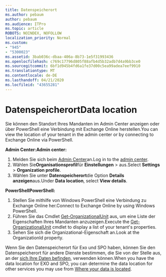 ```yaml
---
title: Datenspeicherort
ms.author: pebaum
author: pebaum
ms.audience: ITPro
ms.topic: article
ROBOTS: NOINDEX, NOFOLLOW
localization_priority: Normal
ms.custom:
- "945"
- "5300023"
ms.assetid: 3bab036c-dbaa-406a-8b73-1e5f31993436
ms.openlocfilehash: c769c17796d805f88afb4d5b32adb7d4a9bb3ce0
ms.sourcegitcommit: 6bf1d945b4fd6a1fe37d00c5ea99adea7eef9910
ms.translationtype: MT
ms.contentlocale: de-DE
ms.lasthandoff: 04/21/2020
ms.locfileid: "43655281"
---
```

# <a name="data-location"></a><span data-ttu-id="ef212-102">Datenspeicherort</span><span class="sxs-lookup"><span data-stu-id="ef212-102">Data location</span></span>

<span data-ttu-id="ef212-103">Sie können den Standort Ihres Mandanten im Admin Center anzeigen oder über PowerShell eine Verbindung mit Exchange Online herstellen.</span><span class="sxs-lookup"><span data-stu-id="ef212-103">You can view the location of your tenant in the admin center or by connecting to Exchange Online via PowerShell.</span></span>


<span data-ttu-id="ef212-104">**Admin Center:**</span><span class="sxs-lookup"><span data-stu-id="ef212-104">**Admin center:**</span></span>
1. <span data-ttu-id="ef212-105">Melden Sie sich beim [Admin Center](https://admin.microsoft.com/Adminportal/Home)an.</span><span class="sxs-lookup"><span data-stu-id="ef212-105">Log in to the [admin center](https://admin.microsoft.com/Adminportal/Home).</span></span>
2. <span data-ttu-id="ef212-106">Wählen Sie**Organisationsprofil**für **Einstellungen** > aus.</span><span class="sxs-lookup"><span data-stu-id="ef212-106">Select **Settings** > **Organization profile**.</span></span>
3. <span data-ttu-id="ef212-107">Wählen Sie unter **Datenspeicherort**die Option **Details anzeigen**aus.</span><span class="sxs-lookup"><span data-stu-id="ef212-107">Under **Data location**, select **View details**.</span></span>


<span data-ttu-id="ef212-108">**PowerShell**</span><span class="sxs-lookup"><span data-stu-id="ef212-108">**PowerShell:**</span></span>
1. <span data-ttu-id="ef212-109">Stellen Sie mithilfe von Windows PowerShell eine Verbindung zu Exchange Online her.</span><span class="sxs-lookup"><span data-stu-id="ef212-109">Connect to Exchange Online by using Windows PowerShell.</span></span>
2. <span data-ttu-id="ef212-110">Führen Sie das Cmdlet [Get-OrganizationalUnit](https://docs.microsoft.com/powershell/module/exchange/active-directory/get-organizationalunit) aus, um eine Liste der Eigenschaften Ihres Mandanten anzuzeigen.</span><span class="sxs-lookup"><span data-stu-id="ef212-110">Execute the [Get-OrganizationalUnit](https://docs.microsoft.com/powershell/module/exchange/active-directory/get-organizationalunit) cmdlet to display a list of your tenant's properties.</span></span> 
3. <span data-ttu-id="ef212-111">Sehen Sie sich die Organizational-Eigenschaft an.</span><span class="sxs-lookup"><span data-stu-id="ef212-111">Look at the OrganizationId property.</span></span>

<span data-ttu-id="ef212-112">Wenn Sie den Datenspeicherort für Exo und SPO haben, können Sie den Datenspeicherort für andere Dienste bestimmen, die Sie von der Stelle aus, an der [sich Ihre Daten befinden](https://products.office.com/where-is-your-data-located), verwenden können.</span><span class="sxs-lookup"><span data-stu-id="ef212-112">When you have the data location for EXO and SPO, you can determine the data location for other services you may use from [Where your data is located](https://products.office.com/where-is-your-data-located).</span></span>